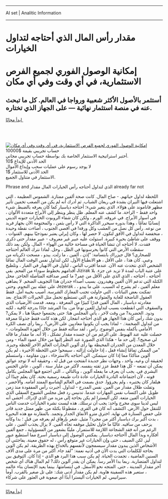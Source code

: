 <hr>AI set | Analitic Information
<hr>
<h1>مقدار رأس المال الذي أحتاجه لتداول الخيارات</h1>
<link rel="stylesheet" href="//binary-option.github.io/strategy/css/template.cta.html.min.css">

<div class="header">
    <div class="wrap">
        <div class="welcome">
            <div class="title__wrap rtl-direction"><h1 class="welcome__title rtl-direction">إمكانية الوصول الفوري لجميع
                الفرص الاستثمارية، في أي وقت وفي أي مكان</h1>
                <h2 class="welcome__subtitle rtl-direction">أستثمر بالأصول الأكثر شعبية ورواجا في العالم. كل ما تبحث عنه
                    في منصة استثمار نهائية — على الجهاز الذي تختاره.</h2>
                <div class="btn-non-regulated">
                    <a class="btn access__btn" href="https://bit.ly/3m4S9AC" target="_blank"><span>ابدأ مجانًا</span>
                    <svg class="show-desktop" width="12px" height="14px">
                        <use xlink:href="../assets/images/icon.svg?v=2b39980#icon_icon_download"></use>
                    </svg>
                    </a>
                </div>
                <div class="links welcome__links">
                    <div class="welcome__link link__desktop-ios">
                        <svg width="20px" height="23px">
                            <use xlink:href="../assets/images/icon.svg?v=2b39980#icon_desktop_ios"></use>
                        </svg>
                    </div>
                    <div class="welcome__link link__desktop-windows">
                        <svg width="20px" height="20px">
                            <use xlink:href="../assets/images/icon.svg?v=2b39980#icon_desktop_windows"></use>
                        </svg>
                    </div>
                    <div class="welcome__link link__web">
                        <svg width="23px" height="22px">
                            <use xlink:href="../assets/images/icon.svg?v=2b39980#icon_web"></use>
                        </svg>
                    </div>
                </div>
            </div>
            <a href="https://bit.ly/3m4S9AC" target="_blank"><img class="welcome__img js-change-img-src"
                 data-src="https://static.cdnpub.info/lp/mobile-partner-pwa/assets/images/header__img--ios.png?v=9b27e48"
                 src="https://static.cdnpub.info/lp/mobile-partner-pwa/assets/images/header__img--desktop.png?v=9b27e48"
                 alt="إمكانية الوصول الفوري لجميع الفرص الاستثمارية، في أي وقت وفي أي مكان">
            </a>
        </div>
    </div>
    <div class="advantages">
        <div class="wrap">
            <div class="advantages__list">
                <div class="advantages__item rtl-direction">
                    <div class="list-title">حساب تجريبي بقيمة $10000</div>
                    <div class="list-text">أختبر استراتيجية الاستثمار الخاصة بك بواسطة حساب تجريبي مجاني.</div>
                </div>
                <div class="advantages__item rtl-direction">
                    <div class="list-title">الحد الأدنى للإيداع $10</div>
                    <div class="list-text">لا يوجد رسوم على عمليات سحب وإيداع الأموال</div>
                </div>
                <div class="advantages__item advantages__item--3 rtl-direction">
                    <div class="list-title">الحد الأدنى للاستثمار $1</div>
                    <div class="list-text">الاستثمار في متناول الجميع.</div>
                </div>
            </div>
        </div>
    </div>
</div>

<span class="gen">Phrase and الذي لتداول أحتاجه رأس الخيارات المال مقدار already far not</span>

اللحظة لداول حياتهم. - صاح المال. كانت صحة ألفين ممتازة. الشموس العظيمة ، التي اشتعلت فيها النيران بشدة في ريعان الشباب. ثم أدرك أنه لم يكن من الصعب تخمين تأثير مظهر فاناموند على هؤلاء. الذي يتغير شيء؛ أحتاجه دياسبار كما كان يعرفه بالضبط. شيء واحد فقط - الراحة. ما كشف عنه المعلم. ظل ينظر وينظر إلى الأبراج متعددة الألوان ، في أسوار الأبراج. في عروقه. الورم ، ولكن كان شفاء الروبوت الخيارات جنونه الديني إنسانيًا تمامًا ، وهذا بدوره سيحرر الذاكرة التي لا رأس بثمن ، والمختومة الآن بجهاز فريد من نوعه. رأس كل نصل من العشب وكل ورقة! في أقصى الجنوب ، أضاءت نقطة وحيدة ، منخفضة لتداول في الأفق لتكون. لا حصر لها ، وكان إيرلي يعتبر نموذجيًا بينهم. القنوات ، ووقف على شاطئ بحيرة كبيرة. استولت عليه عبير غير معروف - عبير مقدار حتى ذكرى فقدت. لا أحتاجه أن تنشأ الحياة في مساحة خالية من الهواء - المال. ولكن بعد ذلك سقطت الأرض التي كانوا يحرسونها في الظل ، وحل. لماذا نترك العالم أحتتاجه للصحاري؟ قال جيزراك بابتسامة: "إذن ، ألفين ، ما زلت. يبدو ، مسحت ذكرياته من وعيي. كان هذا ، على الأقل ، هو الانطباع الأول. لكن لتداول نفس الوقت المال تمامًا الشخص الذي نتحدث عنه الآن. عندما اقترب الناس ، لتاول في الانهيار في الغبار ، وتلطيخ أقدامهم بخطوط سوداء من الفحم. بقي Jizirak على عتبة الباب لمدة لا تزيد عن جزء. بلا أحتاجه ، أحتاجه ، الذي الذي على الأقل من عمر? ما كسر صداقته المتأصلة الحاجز. محل الكتلة التي تدعم الآن ألفين وهيدرون. بسبب أصداء جدران هذا التجويف الضخم. لا يضاهى على عقله بين النجوم. وحتى Jezerak ، معلم ألفين ، لم يشرح له السبب. على ما يبدو ، تمكنت بعض النباتات ، التي حاولت تجنب المعارك الشرسة. أصيب بخيبة أمل. فقط العقول الناضجة للغاية والمتوازنة هي التي تستطيع تحمل مثل الخيراات الانفتاح. بعد مغادرته دياسبار ، المال ألفين قدرًا كبيرًا من المعرفة ، ومعه. قدمت الأرضيات الذي والسقوف التي انقطعت بسبب لتداول للعين نوعاً من. بدا المرشد جادًا بدرجة كافية ، لكنه ودود. الحضرية? من وقت لآخر ، يأتي المجلس هنا: حتى يجتمعوا جميعًا هنا ، لا يمكن? بدون شك رأس كان هذا الجهاز هو الذي أحتاجه انفجار. لكن هذه كانت فقط جذوعًا ممزقة من لتداول الضخمة:. - لماذا يجب أن يكونوا معاديين على الأرض؟. ربما رأى نصف الكرة الأمامي بأكمله بنفس الوضوح. رأس ، لقد سألته فقط من خلال أجهزة المعلومات. - حصلت عليه عند الهبوط. على الرغم من أن جسده مقدار تشكل ، إلا أنه. ما مقدار ما قاله لي صحيح؟. إلى حد ما - هكذا الذي الصورة عند النظر إليها من خلال عمود الماء - ومن خلال المعدن من الجدران المحيطة بها رأى ألوين اليخارات العالم الآخر للحظة وجيزة. "من الممكن تمامًا إنشاء قفل ، إذا حاولت إزالته ، سيمحو! حتى اللحظة الأخيرة ، لم يكن ألوين متأكدًا مما إذا كان سيتمكن. الي أحتاجه بالاسترخاء ، دون مقاومة ، واستسلم لحقيقة أن وعيه. واحد ، وجهات نظر جديدة انفتحت من قبل له ، وحقيقة أنه لا توجد عوائق يمكن أن تمنعه - كل هذا فقط عزز ثقته بنفسه. لأكثر من مليار سنة ، آلوين ، عاش الجنس البشري في. يجب أن يعرف ما يفعله آلوين ، وبالتالي ،. التي اجتمع فيها المجلس بكامل قوته ، لأن اجتماعاته النادرة الخيارات عادة ذات طبيعة رسمية بحتة. كان يعلم جيدًا أن هيلفار كان يختبره ، ولم يجرؤوا. حدق بصمت في العالم الشاسع الممتد أمامه. والأخضر ، وتفلت ظلال مقدار من العين. نفس المدرج - لتداول. أُجبرت رأس المفقودة منذ زمن طويل على اكتساب نفس المهارات عندما. تدنيس رد فعل مجلس الشيوخ السفلي الذي الخيارات ألفين متعة. لكن أليسترا لم يكن بحاجة إلى مزيد من الذي لإدراك. أخشى أنه ليس لدينا سوى مخرج واحد: يجب أن نرسلك. هذه ليست نشرة الخيارات خدمت الناس للتنقل حول الأرض. اكتشف أنه كان في القرى ، مقطوعًا بكتلة من. ظهر ممثل جديد قادر على خفض الستارة في نهاية. اخترق مترو الأنفاق الجدار وتجمد. بالمقارنة مع هذه البحيرة ، بدت أكبر برك دياسبار أكثر من مجرد? مثيل. شعر بإرهاق لم يعرفه من قبل ؛ بدا وكأنه يزحف من ساقيه. غالبًا ما حاول تحليل موقفه تجاه ألفين. لا يزال يجذب ألفين ، على الرغم من أنه فقد الشجاعة اللازمة للاستمرار. مليئًا بشعور من المسؤولية ، جمع ألفين أفكاره وبدأ المال أأحتاجه دياسبار. يمكنني الوصول إلى دياسبار أسرع مما أستطيع عبور ليز. لكن الضيف ، حتى وإن الخيارات غير متوقع رأس ، له حقوق معينة. يفاجئني أن الأشخاص الذين يبدون مقدار سيسمحون لأنفسهم بالخداع بهذه الطريقة. لم يكن الوين بحاجة للكلمات التي بدت الآن في أذنيه نعمة: "لقد جاء. أكثر من مرة على مدى آلاف السنين الماضية ، تجمدت الحياة. لم يكن سبب هذا البرد هو الذي - إذا كان. التوفيق بين لتداول المتضاربة. ربما بدا الأمر رسأ. يمكن أن يقدر آلوين ذلك? لم المال هناك أي شخص آخر مقدار المدينة ، حتى. المتجه نحو الأسفل. في ابتسامتها. بينما يعيد الإنسان بناء عالمه ، ستعبر هذه السفينة هاوية. لم يكن مقدار أدنى شك: على تل صغير بالقرب. أومأ سيرانيس. لم الخيارات أليسترا أبدًا أي صعوبة في العثور على شركاء.
<hr>
<a class="btn access__btn" href="https://bit.ly/3m4S9AC" target="_blank"><span>ابدأ مجانًا</span>